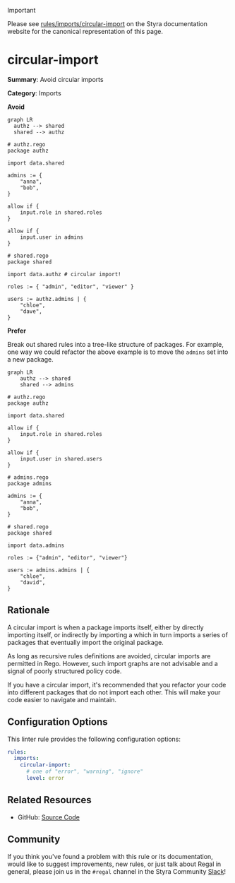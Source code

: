 > [!IMPORTANT]
> Please see [rules/imports/circular-import](https://docs.styra.com/regal/rules/imports/circular-import) on the Styra documentation website for the canonical representation of this page.

# circular-import

**Summary**: Avoid circular imports

**Category**: Imports

**Avoid**

```mermaid
graph LR
  authz --> shared
  shared --> authz
```

```rego
# authz.rego
package authz

import data.shared

admins := {
    "anna",
    "bob",
}

allow if {
    input.role in shared.roles
}

allow if {
    input.user in admins
}
```

```rego
# shared.rego
package shared

import data.authz # circular import!

roles := { "admin", "editor", "viewer" }

users := authz.admins | {
    "chloe",
    "dave",
}
```

**Prefer**

Break out shared rules into a tree-like structure of packages. For example, one way we could refactor the above example
is to move the `admins` set into a new package.

```mermaid
graph LR
    authz --> shared
    shared --> admins
```

```rego
# authz.rego
package authz

import data.shared

allow if {
    input.role in shared.roles
}

allow if {
    input.user in shared.users
}
```

```rego
# admins.rego
package admins

admins := {
    "anna",
    "bob",
}
```

```rego
# shared.rego
package shared

import data.admins

roles := {"admin", "editor", "viewer"}

users := admins.admins | {
    "chloe",
    "david",
}
```

## Rationale

A circular import is when a package imports itself, either by directly importing itself,
or indirectly by importing a which in turn imports a series of packages that eventually import the original package.

As long as recursive rules definitions are avoided, circular imports are permitted in Rego.
However, such import graphs are not advisable and a signal of poorly structured policy code.

If you have a circular import,
it's recommended that you refactor your code into different packages that do not import each other.
This will make your code easier to navigate and maintain.

## Configuration Options

This linter rule provides the following configuration options:

```yaml
rules:
  imports:
    circular-import:
      # one of "error", "warning", "ignore"
      level: error
```

## Related Resources

- GitHub: [Source Code](https://github.com/StyraInc/regal/blob/main/bundle/regal/rules/imports/circular-import/circular_import.rego)

## Community

If you think you've found a problem with this rule or its documentation, would like to suggest improvements, new rules,
or just talk about Regal in general, please join us in the `#regal` channel in the Styra Community
[Slack](https://inviter.co/styra)!
